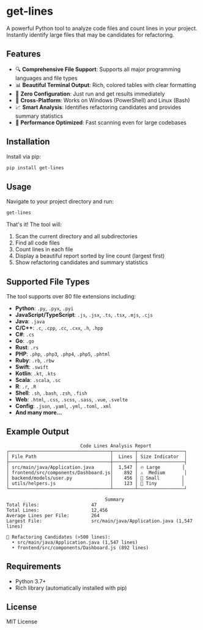 # get-lines

A powerful Python tool to analyze code files and count lines in your project. Instantly identify large files that may be candidates for refactoring.

## Features

- 🔍 **Comprehensive File Support**: Supports all major programming languages and file types
- 📊 **Beautiful Terminal Output**: Rich, colored tables with clear formatting
- 🚀 **Zero Configuration**: Just run and get results immediately
- 🔄 **Cross-Platform**: Works on Windows (PowerShell) and Linux (Bash)
- 📈 **Smart Analysis**: Identifies refactoring candidates and provides summary statistics
- 🎯 **Performance Optimized**: Fast scanning even for large codebases

## Installation

Install via pip:

```bash
pip install get-lines
```

## Usage

Navigate to your project directory and run:

```bash
get-lines
```

That's it! The tool will:
1. Scan the current directory and all subdirectories
2. Find all code files
3. Count lines in each file
4. Display a beautiful report sorted by line count (largest first)
5. Show refactoring candidates and summary statistics

## Supported File Types

The tool supports over 80 file extensions including:

- **Python**: `.py`, `.pyx`, `.pyi`
- **JavaScript/TypeScript**: `.js`, `.jsx`, `.ts`, `.tsx`, `.mjs`, `.cjs`
- **Java**: `.java`
- **C/C++**: `.c`, `.cpp`, `.cc`, `.cxx`, `.h`, `.hpp`
- **C#**: `.cs`
- **Go**: `.go`
- **Rust**: `.rs`
- **PHP**: `.php`, `.php3`, `.php4`, `.php5`, `.phtml`
- **Ruby**: `.rb`, `.rbw`
- **Swift**: `.swift`
- **Kotlin**: `.kt`, `.kts`
- **Scala**: `.scala`, `.sc`
- **R**: `.r`, `.R`
- **Shell**: `.sh`, `.bash`, `.zsh`, `.fish`
- **Web**: `.html`, `.css`, `.scss`, `.sass`, `.vue`, `.svelte`
- **Config**: `.json`, `.yaml`, `.yml`, `.toml`, `.xml`
- **And many more...**

## Example Output

```
                           Code Lines Analysis Report                           
┌─────────────────────────────────────┬────────┬─────────────────┐
│ File Path                           │  Lines │ Size Indicator  │
├─────────────────────────────────────┼────────┼─────────────────┤
│ src/main/java/Application.java      │  1,547 │ 🔥 Large        │
│ frontend/src/components/Dashboard.js│    892 │ ⚠️  Medium       │
│ backend/models/user.py              │    456 │ 📄 Small        │
│ utils/helpers.js                    │    123 │ 📝 Tiny         │
└─────────────────────────────────────┴────────┴─────────────────┘

                                    Summary                                     
Total Files:                   47
Total Lines:                   12,456
Average Lines per File:        264
Largest File:                  src/main/java/Application.java (1,547 lines)

🔧 Refactoring Candidates (>500 lines):
  • src/main/java/Application.java (1,547 lines)
  • frontend/src/components/Dashboard.js (892 lines)
```

## Requirements

- Python 3.7+
- Rich library (automatically installed with pip)

## License

MIT License